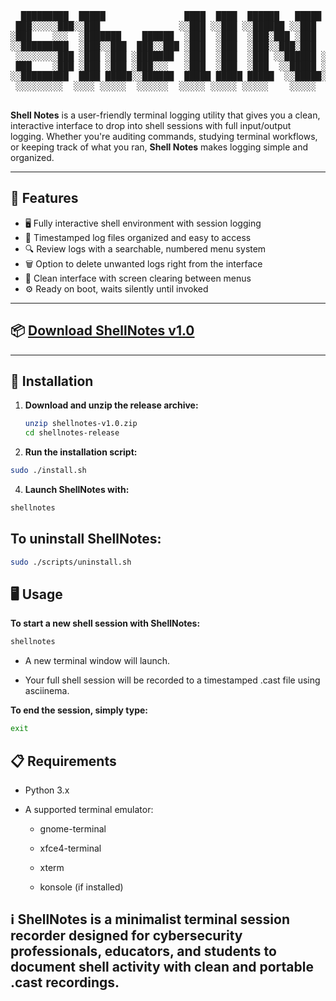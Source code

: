<div align="center">
<pre>
  █████████  █████               ████  ████  ██████   █████           █████                    
 ███░░░░░███░░███               ░░███ ░░███ ░░██████ ░░███           ░░███                     
░███    ░░░  ░███████    ██████  ░███  ░███  ░███░███ ░███   ██████  ███████    ██████   █████ 
░░█████████  ░███░░███  ███░░███ ░███  ░███  ░███░░███░███  ███░░███░░░███░    ███░░███ ███░░  
 ░░░░░░░░███ ░███ ░███ ░███████  ░███  ░███  ░███ ░░██████ ░███ ░███  ░███    ░███████ ░░█████ 
 ███    ░███ ░███ ░███ ░███░░░   ░███  ░███  ░███  ░░█████ ░███ ░███  ░███ ███░███░░░   ░░░░███
░░█████████  ████ █████░░██████  █████ █████ █████  ░░█████░░██████   ░░█████ ░░██████  ██████ 
 ░░░░░░░░░  ░░░░ ░░░░░  ░░░░░░  ░░░░░ ░░░░░ ░░░░░    ░░░░░  ░░░░░░     ░░░░░   ░░░░░░  ░░░░░░  
                                                                                               
                                                                                               
</pre>
</div>

**Shell Notes** is a user-friendly terminal logging utility that gives you a clean, interactive interface to drop into shell sessions with full input/output logging. Whether you're auditing commands, studying terminal workflows, or keeping track of what you ran, **Shell Notes** makes logging simple and organized.

---

## 🧰 Features

- 🖥️ Fully interactive shell environment with session logging
- 📂 Timestamped log files organized and easy to access
- 🔍 Review logs with a searchable, numbered menu system
- 🗑️ Option to delete unwanted logs right from the interface
- 🧼 Clean interface with screen clearing between menus
- ⚙️ Ready on boot, waits silently until invoked

---

## 📦 [Download ShellNotes v1.0](https://github.com/cgarey2014/shell_notes/releases/tag/v1.0)

---

## 🚀 Installation

1. **Download and unzip the release archive:**
   ```bash
   unzip shellnotes-v1.0.zip
   cd shellnotes-release
   ```
2. **Run the installation script:**

  ```bash
  sudo ./install.sh
  ```

4. **Launch ShellNotes with:**

  ```bash
  shellnotes
  ```

## To uninstall ShellNotes:

  ```bash
  sudo ./scripts/uninstall.sh
  ```

## 🖥️ Usage
**To start a new shell session with ShellNotes:**

  ```bash
  shellnotes
  ```

- A new terminal window will launch.

- Your full shell session will be recorded to a timestamped .cast file using asciinema.

**To end the session, simply type:**

```bash
exit
```

## 📋 Requirements
- Python 3.x

- A supported terminal emulator:

  - gnome-terminal

  - xfce4-terminal

  - xterm

  - konsole (if installed)

## ℹ️ ShellNotes is a minimalist terminal session recorder designed for cybersecurity professionals, educators, and students to document shell activity with clean and portable .cast recordings.
